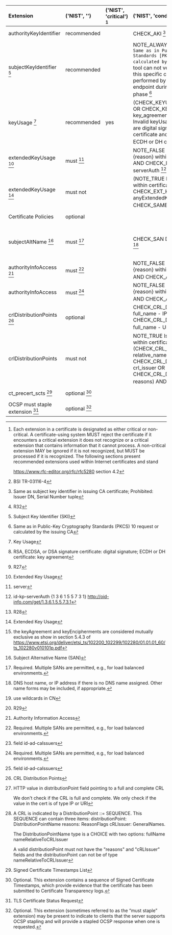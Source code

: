 | Extension                        | ('NIST', '')      | ('NIST', 'critical') [^2] | ('NIST', 'condition')                                                                                                                                                                                                                                                                               | ('BSI', '')     [^1] | ('BSI', 'critical') | ('BSI', 'condition')                                                                | ('ANSSI', '')         | ('ANSSI', 'condition')                              | ('MOZILLA', '')   |
| :------------------------------- | :---------------- | :------------------------ | :-------------------------------------------------------------------------------------------------------------------------------------------------------------------------------------------------------------------------------------------------------------------------------------------------- | :------------------- | :------------------ | :---------------------------------------------------------------------------------- | :-------------------- | :-------------------------------------------------- | :---------------- |
| authorityKeyIdentifier           | recommended       |                           | CHECK_AKI                                                                                                                                                                                                                                                                                      [^3] | \<Not mentioned\>    |                     |                                                                                     | must            [^4]  |                                                     | \<Not mentioned\> |
| subjectKeyIdentifier       [^5]  | recommended       |                           | NOTE_ALWAYS The guidelines state `Same as in Public-Key Cryptography Standards [PKCS 10] request or calculated by the issuing CA`. The tool can not verify this condition since this specific check can only be performed by monitoring the endpoint during the certificate issuing phase      [^6] | \<Not mentioned\>    |                     |                                                                                     |                       |                                                     | \<Not mentioned\> |
| keyUsage                   [^7]  | recommended       | yes                       | (CHECK_KEYUSAGE digital_signature OR CHECK_KEYUSAGE key_agreement) and NOTE_FALSE Invalid keyUsage, allowed key usages are digital signature if using RSA certificate and key agreement if using ECDH or DH certificate                      [^8]                                                   | must                 | yes                 |                                                                                     | must            [^9]  |                                                     | \<Not mentioned\> |
| extendedKeyUsage           [^10] | must        [^11] |                           | NOTE_FALSE Issue detected: {reason} within certificate #{cert} AND CHECK_EXT_KEYUSAGE      serverAuth                                                                                                                                        [^12]                                                  | recommended          |                     |                                                                                     | must            [^13] |                                                     | \<Not mentioned\> |
| extendedKeyUsage           [^14] | must not          |                           | (NOTE_TRUE Issue detected: {reason} within certificate #{cert} AND CHECK_EXT_KEYUSAGE anyExtendedKeyUsage) OR CHECK_SAME_KEYUSAGE                                                                                                                               [^15]                               | \<Not mentioned\>    |                     |                                                                                     |                       |                                                     | \<Not mentioned\> |
| Certificate Policies             | optional          |                           |                                                                                                                                                                                                                                                                                                     | \<Not mentioned\>    |                     |                                                                                     | \<Not mentioned\>     |                                                     | \<Not mentioned\> |
| subjectAltName             [^16] | must        [^17] |                           | CHECK_SAN DNS OR CHECK_SAN IP                                                                                                                                                                          [^18]                                                                                        | must not             |                     | NOTE_TRUE Issue detected: {reason} within certificate #{cert} and CHECK_SAN * [^19] | must            [^20] |                                                     | \<Not mentioned\> |
| authorityInfoAccess        [^21] | must        [^22] |                           | NOTE_FALSE Issue detected: {reason} within certificate #{cert} AND CHECK_AIA caIssuers - URI                                                                           [^23]                                                                                                                        | must                 |                     | THIS or CertificateExtensions crlDistributionPoints                                 | must                  | THIS or CertificateExtensions crlDistributionPoints | \<Not mentioned\> |
| authorityInfoAccess              | must        [^24] |                           | NOTE_FALSE Issue detected: {reason} within certificate #{cert} AND CHECK_AIA OCSP - URI                                                          [^25]                                                                                                                                              |                      |                     |                                                                                     |                       |                                                     | \<Not mentioned\> |
| crlDistributionPoints      [^26] | optional          |                           | CHECK_CRL_DISTRIBUTION_POINTS full_name - IP OR CHECK_CRL_DISTRIBUTION_POINTS full_name - URI                                                                                                                                                                   [^27]                               | must                 |                     | THIS or CertificateExtensions authorityInfoAccess                                   | must                  | THIS or CertificateExtensions authorityInfoAccess   | \<Not mentioned\> |
| crlDistributionPoints            | must not          |                           | NOTE_TRUE Issue detected: {reason} within certificate #{cert} AND (CHECK_CRL_DISTRIBUTION_POINTS relative_name OR CHECK_CRL_DISTRIBUTION_POINTS crl_issuer OR CHECK_CRL_DISTRIBUTION_POINTS reasons) AND DISABLE_IF False [^28]                                                                     |                      |                     |                                                                                     |                       |                                                     | \<Not mentioned\> |
| ct_precert_scts            [^29] | optional    [^30] |                           |                                                                                                                                                                                                                                                                                                     |                      |                     |                                                                                     | \<Not mentioned\>     |                                                     | \<Not mentioned\> |
| OCSP must staple extension [^31] | optional    [^32] |                           |                                                                                                                                                                                                                                                                                                     |                      |                     |                                                                                     | \<Not mentioned\>     |                                                     | \<Not mentioned\> |

[^1]: BSI TR-03116-4
[^2]: Each extension in a certificate is designated as either critical or non-critical.  A certificate-using system MUST reject the certificate if it encounters a critical extension it does not recognize or a critical extension that contains information that it cannot process.  A non-critical extension MAY be ignored if it is not recognized, but MUST be processed if it is recognized.  The following sections present recommended extensions used within Internet certificates and stand

    https://www.rfc-editor.org/rfc/rfc5280 section 4.2
[^3]: Same as subject key identifier in issuing CA certificate; Prohibited: Issuer DN, Serial Number tuple
[^4]: R32
[^5]: Subject Key Identifier (SKI)
[^6]: Same as in Public-Key Cryptography Standards (PKCS) 10 request or calculated by the issuing CA
[^7]: Key Usage
[^8]: RSA, ECDSA, or DSA signature certificate: digital signature;
    ECDH or DH certificate: key agreement
[^9]: R27
[^10]: Extended Key Usage
[^11]: server
[^12]: id-kp-serverAuth {1 3 6 1 5 5 7 3 1}
    http://oid-info.com/get/1.3.6.1.5.5.7.3.1
[^13]: R28
[^14]: Extended Key Usage
[^15]: the keyAgreement and keyEncipherments are considered mutually exclusive as show in section 5.4.3 of https://www.etsi.org/deliver/etsi_ts/102200_102299/102280/01.01.01_60/ts_102280v010101p.pdf
[^16]: Subject Alternative Name (SAN)
[^17]: Required. Multiple SANs are permitted, e.g., for load balanced environments.
[^18]: DNS host name, or IP address if there is no DNS name assigned. Other name forms may be included, if appropriate.
[^19]: use wildcards in CN
[^20]: R29
[^21]: Authority Information Access
[^22]: Required. Multiple SANs are permitted, e.g., for load balanced environments.
[^23]: field id-ad-caIssuers
[^24]: Required. Multiple SANs are permitted, e.g., for load balanced environments.
[^25]: field id-ad-caIssuers
[^26]: CRL Distribution Points
[^27]: HTTP value in distributionPoint
    field pointing to a full and complete CRL
    
    We don't check if the CRL is full and complete. We only check if the value in the cert is of type IP or URI
[^28]: A CRL is indicated by a DistributionPoint ::= SEQUENCE.
    This SEQUENCE can contain three items:
        distributionPoint: DistributionPointName
        reasons: ReasonFlags
        cRLIssuer: GeneralNames.
    
    The DistributionPointName type is a CHOICE with two options:
        fullName
        nameRelativeToCRLIssuer
    
    A valid distributionPoint must not have the "reasons" and "cRLIssuer" fields and the distributionPoint can not be of type nameRelativeToCRLIssuer
[^29]: Signed Certificate Timestamps List
[^30]: Optional. This extension contains a sequence of Signed Certificate
    Timestamps, which provide 
    evidence that the certificate has been submitted to Certificate Transparency logs.
[^31]: TLS Certificate Status Request
[^32]: Optional. This extension (sometimes referred to as the “must staple” extension) may be present to indicate to clients that the server supports OCSP stapling and will provide a stapled OCSP response when one is requested.
